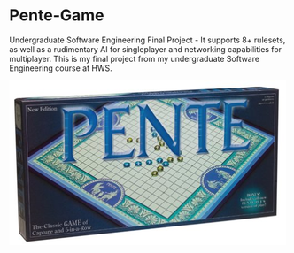 # Pente-Game
Undergraduate Software Engineering Final Project - It supports 8+ rulesets, as well as a rudimentary AI for singleplayer and networking capabilities for multiplayer.
This is my final project from my undergraduate Software Engineering course at HWS.

<img title="a title" alt="Alt text" src="/images/pente_img.jpg">
